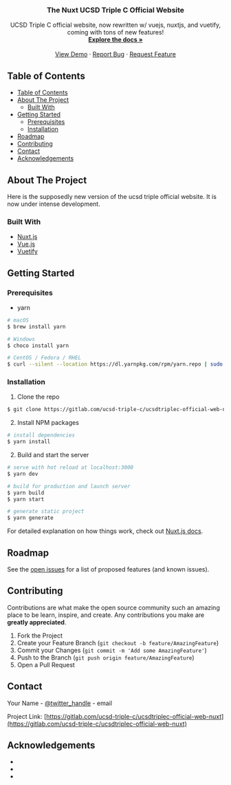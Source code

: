 <!-- PROJECT LOGO -->
<br />
<p align="center">
  <!-- <a href="https://github.com/github_username/repo">
    <img src="images/logo.png" alt="Logo" width="80" height="80">
  </a> -->

  <h3 align="center">The Nuxt UCSD Triple C Official Website</h3>

  <p align="center">
    UCSD Triple C official website, now rewritten w/ vuejs, nuxtjs, and vuetify, coming with tons of new features!
    <br />
    <a href="https://github.com/github_username/repo"><strong>Explore the docs »</strong></a>
    <br />
    <br />
    <a href="https://github.com/github_username/repo">View Demo</a>
    ·
    <a href="https://github.com/github_username/repo/issues">Report Bug</a>
    ·
    <a href="https://github.com/github_username/repo/issues">Request Feature</a>
  </p>
</p>



<!-- TABLE OF CONTENTS -->
## Table of Contents

- [Table of Contents](#table-of-contents)
- [About The Project](#about-the-project)
  - [Built With](#built-with)
- [Getting Started](#getting-started)
  - [Prerequisites](#prerequisites)
  - [Installation](#installation)
- [Roadmap](#roadmap)
- [Contributing](#contributing)
- [Contact](#contact)
- [Acknowledgements](#acknowledgements)



<!-- ABOUT THE PROJECT -->
## About The Project

Here is the supposedly new version of the ucsd triple official website. It is now under intense development.

### Built With

* [Nuxt.js]()
* [Vue.js]()
* [Vuetify]()



<!-- GETTING STARTED -->
## Getting Started

### Prerequisites

* yarn
```sh
# macOS
$ brew install yarn

# Windows
$ choco install yarn

# CentOS / Fedora / RHEL
$ curl --silent --location https://dl.yarnpkg.com/rpm/yarn.repo | sudo tee /etc/yum.repos.d/yarn.repo
```

### Installation
 
1. Clone the repo
```sh
$ git clone https://gitlab.com/ucsd-triple-c/ucsdtriplec-official-web-nuxt.git
```
2. Install NPM packages
```bash
# install dependencies
$ yarn install
```
2. Build and start the server
```bash
# serve with hot reload at localhost:3000
$ yarn dev

# build for production and launch server
$ yarn build
$ yarn start

# generate static project
$ yarn generate
```

For detailed explanation on how things work, check out [Nuxt.js docs](https://nuxtjs.org).

<!-- ROADMAP -->
## Roadmap

See the [open issues](https://gitlab.com/ucsd-triple-c/ucsdtriplec-official-web-nuxt/issues) for a list of proposed features (and known issues).



<!-- CONTRIBUTING -->
## Contributing

Contributions are what make the open source community such an amazing place to be learn, inspire, and create. Any contributions you make are **greatly appreciated**.

1. Fork the Project
2. Create your Feature Branch (`git checkout -b feature/AmazingFeature`)
3. Commit your Changes (`git commit -m 'Add some AmazingFeature'`)
4. Push to the Branch (`git push origin feature/AmazingFeature`)
5. Open a Pull Request

<!-- CONTACT -->
## Contact

Your Name - [@twitter_handle](https://twitter.com/twitter_handle) - email

Project Link: [https://gitlab.com/ucsd-triple-c/ucsdtriplec-official-web-nuxt](https://gitlab.com/ucsd-triple-c/ucsdtriplec-official-web-nuxt)



<!-- ACKNOWLEDGEMENTS -->
## Acknowledgements

* []()
* []()
* []()
